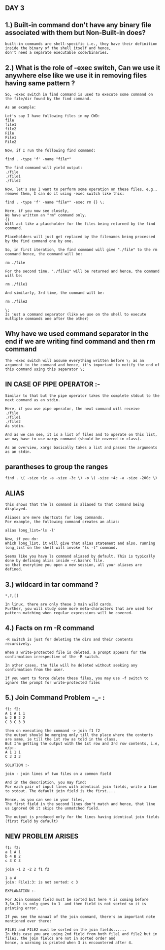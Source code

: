  ##                                       DAY 3

## 1.) Built-in command don't have any binary file associated with them but Non-Built-in does?

    built-in commands are shell-specific i.e., they have their definition inside the binary of the shell itself and hence, 
    don't need a separate executable code/binaries.
    
## 2.) What is the role of -exec switch, Can we use it anywhere else like we use it in removing files having same pattern ?

    So, -exec switch in find command is used to execute some command on the file/dir found by the find command.

    As an example:

    Let's say I have following files in my CWD:
    file
    file1
    file2
    File
    File1
    File2

    Now, if I run the following find command:

    find . -type 'f' -name "file*"

    The find command will yield output:
    ./file
    ./file1
    ./file2

    Now, let's say I want to perform some operation on these files, e.g., remove them, I can do it using -exec switch like this:

    find . -type 'f' -name "file*" -exec rm {} \;

    Here, if you now see closely,
    We have written an "rm" command only.
    {}
    Will act like a placeholder for the files being returned by the find command.
    
    Placeholders will just get replaced by the filenames being processed by the find command one by one.

    So, in first iteration, the find command will give "./file" to the rm command hence, the command will be:

    rm ./file

    For the second time, "./file1" will be returned and hence, the command will be:

    rm ./file1

    And similarly, 3rd time, the command will be:

    rm ./file2

    \;
    Is just a command separator (like we use on the shell to execute multiple commands one after the other)
    
##  Why have we used command separator in the end if we are writing find command and then rm command

    The -exec switch will assume everything written before \; as an argument to the command and hence, it's important to notify the end of this command using this separator \;
    
##  IN CASE OF PIPE OPERATOR :-
    
    Similar to that but the pipe operator takes the complete stdout to the next command as an stdin.

    Here, if you use pipe operator, the next command will receive
    ./file
    ./file1
    ./file2
    As stdin.

    And as we can see, it is a list of files and to operate on this list, we may have to use xargs command (should be covered in class).

    As an overview, xargs basically takes a list and passes the arguments as an stdin.
   
##  parantheses to group the ranges

    find . \( -size +1c -a -size -3c \) -o \( -size +4c -a -size -200c \)
    
## ALIAS

    this shows that the ls command is aliased to that command being displayed.

    Aliases are mere shortcuts for long commands.
    For example, the following command creates an alias:

    alias long_list='ls -l'

    Now, if you do:
    Which long_list, it will give that alias statement and also, running long_list on the shell will invoke "ls -l" command.

    Seems like you have ls command aliased by default. This is typically done by defining alias inside ~/.bashrc file.
    so that everytime you open a new session, all your aliases are defined.
    
## 3.) wildcard in tar command ?

    *,?,[]
    
    In linux, there are only these 3 main wild cards.
    Further, you will study some more meta-characters that are used for pattern matching when regular expressions will be covered.
    
## 4.) Facts on rm -R command

    -R switch is just for deleting the dirs and their contents recursively.
    
    When a write-protected file is deleted, a prompt appears for the confirmation irrespective of the -R switch.

    In other cases, the file will he deleted without seeking any confirmation from the user.
    
    If you want to force delete these files, you may use -f switch to ignore the prompt for write-protected files
    
## 5.) Join Command Problem -_- : 

    f1:	f2: 
    A 1	A 1 1
    b 2	B 2 2
    C 3	C 3 3

    then on executing the command -> join f1 f2 
    the output should be merging only till the place where the contents are same, ie till the 1st row as told in the class.
    But I'm getting the output with the 1st row and 3rd row contents, i.e,
    o/p:-
    A 1 1 1
    C 3 3 3
    
    SOLUTION :-
    
    join - join lines of two files on a common field

    And in the description, you may find:
    For each pair of input lines with identical join fields, write a line to stdout. The default join field is the first....

    Hence, as you can see in your files,
    The first field in the second lines don't match and hence, that line us ignored OR it skips the unmatched field.

    The output is produced only for the lines having identical join fields (first field by default)

##  NEW PROBLEM ARISES 
    
    f1:	f2: 
    a 1	A 1
    b 4	B 2
    c 3	C 3
    
    join -1 2 -2 2 f1 f2
    
    1 a A
    join: File1:3: is not sorted: c 3
    
    EXPLANATION :-
    
    For Join Command field must be sorted but here 4 is coming before 3,So,It is only goes to 1  and then field is not sorted so it is printing error.
    
    If you see the manual of the join command, there's an important note mentioned over there:

    FILE1 and FILE2 must be sorted on the join fields......
    In this case you are using 2nd field from both file1 and file2 but in file1, the join fields are not in sorted order and 
    hence, a warning is printed when 3 is encountered after 4.
